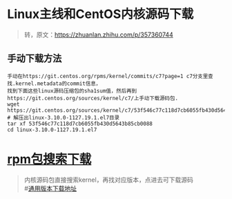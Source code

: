 # Linux主线和CentOS内核源码下载
> 转，原文：https://zhuanlan.zhihu.com/p/357360744
## 手动下载方法
```
手动在https://git.centos.org/rpms/kernel/commits/c7?page=1 c7分支里查找.kernel.metadata的commit信息，
找到下面这些linux源码压缩包的sha1sum值，然后再到https://git.centos.org/sources/kernel/c7/上手动下载源码包.
wget https://git.centos.org/sources/kernel/c7/53f546c77c118d7cb6055fb430d5643b85cb0088
# 解压出linux-3.10.0-1127.19.1.el7目录
tar xf 53f546c77c118d7cb6055fb430d5643b85cb0088
cd linux-3.10.0-1127.19.1.el7
```
# [rpm包搜索下载](https://www.rpmfind.net/linux/rpm2html/)
> 内核源码包直接搜索kernel，再找对应版本，点进去可下载源码   
#[通用版本下载地址](https://vault.centos.org/)
